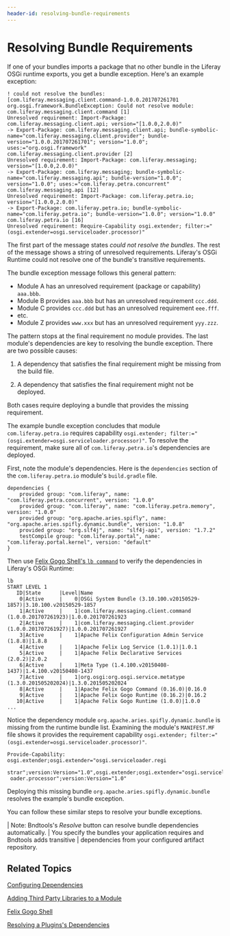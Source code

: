 ```yaml
---
header-id: resolving-bundle-requirements
---
```


# Resolving Bundle Requirements

If one of your bundles imports a package that no other bundle in the Liferay
OSGi runtime exports, you get a bundle exception. Here's an example
exception:

    ! could not resolve the bundles: [com.liferay.messaging.client.command-1.0.0.201707261701 org.osgi.framework.BundleException: Could not resolve module: com.liferay.messaging.client.command [1]
    Unresolved requirement: Import-Package: com.liferay.messaging.client.api; version="[1.0.0,2.0.0)"
    -> Export-Package: com.liferay.messaging.client.api; bundle-symbolic-name="com.liferay.messaging.client.provider"; bundle-version="1.0.0.201707261701"; version="1.0.0"; uses:="org.osgi.framework"
    com.liferay.messaging.client.provider [2]
    Unresolved requirement: Import-Package: com.liferay.messaging; version="[1.0.0,2.0.0)"
    -> Export-Package: com.liferay.messaging; bundle-symbolic-name="com.liferay.messaging.api"; bundle-version="1.0.0"; version="1.0.0"; uses:="com.liferay.petra.concurrent"
    com.liferay.messaging.api [12]
    Unresolved requirement: Import-Package: com.liferay.petra.io; version="[1.0.0,2.0.0)"
    -> Export-Package: com.liferay.petra.io; bundle-symbolic-name="com.liferay.petra.io"; bundle-version="1.0.0"; version="1.0.0"
    com.liferay.petra.io [16]
    Unresolved requirement: Require-Capability osgi.extender; filter:="(osgi.extender=osgi.serviceloader.processor)"

The first part of the message states *could not resolve the bundles*. The rest
of the message shows a string of unresolved requirements. Liferay's OSGi Runtime
could not resolve one of the bundle's transitive requirements.

The bundle exception message follows this general pattern:

-   Module A has an unresolved requirement (package or capability) `aaa.bbb`.
-   Module B provides `aaa.bbb` but has an unresolved requirement `ccc.ddd`.
-   Module C provides `ccc.ddd` but has an unresolved requirement `eee.fff`.
-   etc.
-   Module Z provides `www.xxx` but has an unresolved  requirement `yyy.zzz`.

The pattern stops at the final requirement no module provides. The last module's
dependencies are key to resolving the bundle exception. There are two possible
causes:

1.  A dependency that satisfies the final requirement might be missing from the
    build file.

2.  A dependency that satisfies the final requirement might not be deployed.

Both cases require deploying a bundle that provides the missing requirement. 

The example bundle exception concludes that module `com.liferay.petra.io`
requires capability `osgi.extender;
filter:="(osgi.extender=osgi.serviceloader.processor)"`. To resolve the
requirement, make sure all of `com.liferay.petra.io`'s dependencies are
deployed. 

First, note the module's dependencies. Here is the `dependencies` section of the
`com.liferay.petra.io` module's `build.gradle` file. 

    dependencies {
        provided group: "com.liferay", name: "com.liferay.petra.concurrent", version: "1.0.0"
        provided group: "com.liferay", name: "com.liferay.petra.memory", version: "1.0.0"
        provided group: "org.apache.aries.spifly", name: "org.apache.aries.spifly.dynamic.bundle", version: "1.0.8"
        provided group: "org.slf4j", name: "slf4j-api", version: "1.7.2"
        testCompile group: "com.liferay.portal", name: "com.liferay.portal.kernel", version: "default"
    }

Then use
[Felix Gogo Shell's `lb command`](/docs/7-0/reference/-/knowledge_base/r/using-the-felix-gogo-shell)
to verify the dependencies in Liferay's OSGi Runtime:

    lb
    START LEVEL 1
       ID|State      |Level|Name
        0|Active     |    0|OSGi System Bundle (3.10.100.v20150529-1857)|3.10.100.v20150529-1857
        1|Active     |    1|com.liferay.messaging.client.command (1.0.0.201707261923)|1.0.0.201707261923
        2|Active     |    1|com.liferay.messaging.client.provider (1.0.0.201707261927)|1.0.0.201707261927
        3|Active     |    1|Apache Felix Configuration Admin Service (1.8.8)|1.8.8
        4|Active     |    1|Apache Felix Log Service (1.0.1)|1.0.1
        5|Active     |    1|Apache Felix Declarative Services (2.0.2)|2.0.2
        6|Active     |    1|Meta Type (1.4.100.v20150408-1437)|1.4.100.v20150408-1437
        7|Active     |    1|org.osgi:org.osgi.service.metatype (1.3.0.201505202024)|1.3.0.201505202024
        8|Active     |    1|Apache Felix Gogo Command (0.16.0)|0.16.0
        9|Active     |    1|Apache Felix Gogo Runtime (0.16.2)|0.16.2
       10|Active     |    1|Apache Felix Gogo Runtime (1.0.0)|1.0.0
    ...

Notice the dependency module `org.apache.aries.spifly.dynamic.bundle` is missing
from the runtime bundle list. Examining the module's `MANIFEST.MF` file shows it
provides the requirement capability `osgi.extender;
filter:="(osgi.extender=osgi.serviceloader.processor)"`. 


    Provide-Capability: osgi.extender;osgi.extender="osgi.serviceloader.regi
     strar";version:Version="1.0",osgi.extender;osgi.extender="osgi.servicel
     oader.processor";version:Version="1.0"

Deploying this missing bundle `org.apache.aries.spifly.dynamic.bundle` resolves
the example's bundle exception. 

You can follow these similar steps to resolve your bundle exceptions. 

| Note: Bndtools's *Resolve* button can resolve bundle dependencies automatically.
| You specify the bundles your application requires and Bndtools adds transitive
| dependencies from your configured artifact repository.

## Related Topics

[Configuring Dependencies](/docs/7-0/tutorials/-/knowledge_base/t/configuring-dependencies)

[Adding Third Party Libraries to a Module](/docs/7-0/tutorials/-/knowledge_base/t/adding-third-party-libraries-to-a-module)

[Felix Gogo Shell](/docs/7-0/reference/-/knowledge_base/r/using-the-felix-gogo-shell)

[Resolving a Plugins's Dependencies](/docs/7-0/tutorials/-/knowledge_base/t/resolving-a-plugins-dependencies)
